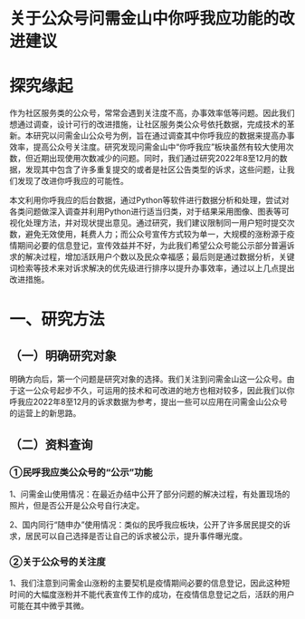 # 关于公众号问需金山中你呼我应功能的改进建议
# 探究缘起
作为社区服务类的公众号，常常会遇到关注度不高，办事效率低等问题。因此我们想通过调查，设计可行的改进措施，让社区服务类公众号依托数据，完成技术的革新。本研究以问需金山公众号为例，旨在通过调查其中你呼我应的数据来提高办事效率，提高公众号关注度。研究发现问需金山中“你呼我应”板块虽然有较大使用次数，但近期出现使用次数减少的问题。同时，我们通过研究2022年8至12月的数据，发现其中包含了许多重复提交的或者是社区公告类型的诉求，这些问题，让我们发现了改进你呼我应的可能性。

本文利用你呼我应的后台数据，通过Python等软件进行数据分析和处理，尝试对各类问题做深入调查并利用Python进行适当归类，对于结果采用图像、图表等可视化处理方法，并对现状提出意见。通过研究，我们建议限制同一用户短时提交次数，避免无效使用，耗费人力；而公众号宣传方式较为单一，大规模的涨粉源于疫情期间必要的信息登记，宣传效益并不好，为此我们希望公众号能公示部分普遍诉求的解决过程，增加活跃用户个数以及民众幸福感；最后则是通过数据分析，关键词检索等技术来对诉求解决的优先级进行排序以提升办事效率，通过以上几点提出改进措施。

# 一、研究方法
## （一）明确研究对象
  明确方向后，第一个问题是研究对象的选择。我们关注到问需金山这一公众号。由于这一公众号起步不久，可运用的技术和可改进的地方也相对较多，因此我们以你呼我应2022年8至12月的诉求数据为参考，提出一些可以应用在问需金山公众号的运营上的新思路。
## （二）资料查询
### ①民呼我应类公众号的“公示”功能
1、问需金山使用情况：在最近办结中公开了部分问题的解决过程，有处置现场的照片，但是否公开是公众号自行决定。

2、国内同行“随申办”使用情况：类似的民呼我应板块，公开了许多居民提交的诉求，居民可以自己选择是否让自己的诉求被公示，提升事件曝光度。
### ②关于公众号的关注度
1、我们注意到问需金山涨粉的主要契机是疫情期间必要的信息登记，因此这种短时间的大幅度涨粉并不能代表宣传工作的成功，在疫情信息登记之后，活跃的用户可能在其中微乎其微。
<script src="https://cdn.plot.ly/plotly-latest.min.js"></script>
<div>                            <div id="fc8f68d0-d4a0-4a86-ab07-a961b07ee1cf" class="plotly-graph-div" style="height:100%; width:100%;"></div>            <script type="text/javascript">                                    window.PLOTLYENV=window.PLOTLYENV || {};                                    if (document.getElementById("fc8f68d0-d4a0-4a86-ab07-a961b07ee1cf")) {                    Plotly.newPlot(                        "fc8f68d0-d4a0-4a86-ab07-a961b07ee1cf",                        [{"hovertemplate":"\u65e5\u671f=%{x}<br>\u7d2f\u79ef\u5173\u6ce8\u4eba\u6570=%{y}<extra></extra>","legendgroup":"","line":{"color":"#636efa","dash":"solid"},"marker":{"symbol":"circle"},"mode":"markers+lines","name":"","orientation":"v","showlegend":false,"x":["11\u67084\u65e5","11\u67085\u65e5","11\u67086\u65e5","11\u67087\u65e5","11\u67088\u65e5","11\u67089\u65e5","11\u670810\u65e5","11\u670811\u65e5","11\u670812\u65e5","11\u670813\u65e5"],"xaxis":"x","y":[3427,5178,11708,21508,31215,39287,40661,44151,44724,44731],"yaxis":"y","type":"scatter"}],                        {"legend":{"tracegroupgap":0},"template":{"data":{"barpolar":[{"marker":{"line":{"color":"#E5ECF6","width":0.5},"pattern":{"fillmode":"overlay","size":10,"solidity":0.2}},"type":"barpolar"}],"bar":[{"error_x":{"color":"#2a3f5f"},"error_y":{"color":"#2a3f5f"},"marker":{"line":{"color":"#E5ECF6","width":0.5},"pattern":{"fillmode":"overlay","size":10,"solidity":0.2}},"type":"bar"}],"carpet":[{"aaxis":{"endlinecolor":"#2a3f5f","gridcolor":"white","linecolor":"white","minorgridcolor":"white","startlinecolor":"#2a3f5f"},"baxis":{"endlinecolor":"#2a3f5f","gridcolor":"white","linecolor":"white","minorgridcolor":"white","startlinecolor":"#2a3f5f"},"type":"carpet"}],"choropleth":[{"colorbar":{"outlinewidth":0,"ticks":""},"type":"choropleth"}],"contourcarpet":[{"colorbar":{"outlinewidth":0,"ticks":""},"type":"contourcarpet"}],"contour":[{"colorbar":{"outlinewidth":0,"ticks":""},"colorscale":[[0.0,"#0d0887"],[0.1111111111111111,"#46039f"],[0.2222222222222222,"#7201a8"],[0.3333333333333333,"#9c179e"],[0.4444444444444444,"#bd3786"],[0.5555555555555556,"#d8576b"],[0.6666666666666666,"#ed7953"],[0.7777777777777778,"#fb9f3a"],[0.8888888888888888,"#fdca26"],[1.0,"#f0f921"]],"type":"contour"}],"heatmapgl":[{"colorbar":{"outlinewidth":0,"ticks":""},"colorscale":[[0.0,"#0d0887"],[0.1111111111111111,"#46039f"],[0.2222222222222222,"#7201a8"],[0.3333333333333333,"#9c179e"],[0.4444444444444444,"#bd3786"],[0.5555555555555556,"#d8576b"],[0.6666666666666666,"#ed7953"],[0.7777777777777778,"#fb9f3a"],[0.8888888888888888,"#fdca26"],[1.0,"#f0f921"]],"type":"heatmapgl"}],"heatmap":[{"colorbar":{"outlinewidth":0,"ticks":""},"colorscale":[[0.0,"#0d0887"],[0.1111111111111111,"#46039f"],[0.2222222222222222,"#7201a8"],[0.3333333333333333,"#9c179e"],[0.4444444444444444,"#bd3786"],[0.5555555555555556,"#d8576b"],[0.6666666666666666,"#ed7953"],[0.7777777777777778,"#fb9f3a"],[0.8888888888888888,"#fdca26"],[1.0,"#f0f921"]],"type":"heatmap"}],"histogram2dcontour":[{"colorbar":{"outlinewidth":0,"ticks":""},"colorscale":[[0.0,"#0d0887"],[0.1111111111111111,"#46039f"],[0.2222222222222222,"#7201a8"],[0.3333333333333333,"#9c179e"],[0.4444444444444444,"#bd3786"],[0.5555555555555556,"#d8576b"],[0.6666666666666666,"#ed7953"],[0.7777777777777778,"#fb9f3a"],[0.8888888888888888,"#fdca26"],[1.0,"#f0f921"]],"type":"histogram2dcontour"}],"histogram2d":[{"colorbar":{"outlinewidth":0,"ticks":""},"colorscale":[[0.0,"#0d0887"],[0.1111111111111111,"#46039f"],[0.2222222222222222,"#7201a8"],[0.3333333333333333,"#9c179e"],[0.4444444444444444,"#bd3786"],[0.5555555555555556,"#d8576b"],[0.6666666666666666,"#ed7953"],[0.7777777777777778,"#fb9f3a"],[0.8888888888888888,"#fdca26"],[1.0,"#f0f921"]],"type":"histogram2d"}],"histogram":[{"marker":{"pattern":{"fillmode":"overlay","size":10,"solidity":0.2}},"type":"histogram"}],"mesh3d":[{"colorbar":{"outlinewidth":0,"ticks":""},"type":"mesh3d"}],"parcoords":[{"line":{"colorbar":{"outlinewidth":0,"ticks":""}},"type":"parcoords"}],"pie":[{"automargin":true,"type":"pie"}],"scatter3d":[{"line":{"colorbar":{"outlinewidth":0,"ticks":""}},"marker":{"colorbar":{"outlinewidth":0,"ticks":""}},"type":"scatter3d"}],"scattercarpet":[{"marker":{"colorbar":{"outlinewidth":0,"ticks":""}},"type":"scattercarpet"}],"scattergeo":[{"marker":{"colorbar":{"outlinewidth":0,"ticks":""}},"type":"scattergeo"}],"scattergl":[{"marker":{"colorbar":{"outlinewidth":0,"ticks":""}},"type":"scattergl"}],"scattermapbox":[{"marker":{"colorbar":{"outlinewidth":0,"ticks":""}},"type":"scattermapbox"}],"scatterpolargl":[{"marker":{"colorbar":{"outlinewidth":0,"ticks":""}},"type":"scatterpolargl"}],"scatterpolar":[{"marker":{"colorbar":{"outlinewidth":0,"ticks":""}},"type":"scatterpolar"}],"scatter":[{"fillpattern":{"fillmode":"overlay","size":10,"solidity":0.2},"type":"scatter"}],"scatterternary":[{"marker":{"colorbar":{"outlinewidth":0,"ticks":""}},"type":"scatterternary"}],"surface":[{"colorbar":{"outlinewidth":0,"ticks":""},"colorscale":[[0.0,"#0d0887"],[0.1111111111111111,"#46039f"],[0.2222222222222222,"#7201a8"],[0.3333333333333333,"#9c179e"],[0.4444444444444444,"#bd3786"],[0.5555555555555556,"#d8576b"],[0.6666666666666666,"#ed7953"],[0.7777777777777778,"#fb9f3a"],[0.8888888888888888,"#fdca26"],[1.0,"#f0f921"]],"type":"surface"}],"table":[{"cells":{"fill":{"color":"#EBF0F8"},"line":{"color":"white"}},"header":{"fill":{"color":"#C8D4E3"},"line":{"color":"white"}},"type":"table"}]},"layout":{"annotationdefaults":{"arrowcolor":"#2a3f5f","arrowhead":0,"arrowwidth":1},"autotypenumbers":"strict","coloraxis":{"colorbar":{"outlinewidth":0,"ticks":""}},"colorscale":{"diverging":[[0,"#8e0152"],[0.1,"#c51b7d"],[0.2,"#de77ae"],[0.3,"#f1b6da"],[0.4,"#fde0ef"],[0.5,"#f7f7f7"],[0.6,"#e6f5d0"],[0.7,"#b8e186"],[0.8,"#7fbc41"],[0.9,"#4d9221"],[1,"#276419"]],"sequential":[[0.0,"#0d0887"],[0.1111111111111111,"#46039f"],[0.2222222222222222,"#7201a8"],[0.3333333333333333,"#9c179e"],[0.4444444444444444,"#bd3786"],[0.5555555555555556,"#d8576b"],[0.6666666666666666,"#ed7953"],[0.7777777777777778,"#fb9f3a"],[0.8888888888888888,"#fdca26"],[1.0,"#f0f921"]],"sequentialminus":[[0.0,"#0d0887"],[0.1111111111111111,"#46039f"],[0.2222222222222222,"#7201a8"],[0.3333333333333333,"#9c179e"],[0.4444444444444444,"#bd3786"],[0.5555555555555556,"#d8576b"],[0.6666666666666666,"#ed7953"],[0.7777777777777778,"#fb9f3a"],[0.8888888888888888,"#fdca26"],[1.0,"#f0f921"]]},"colorway":["#636efa","#EF553B","#00cc96","#ab63fa","#FFA15A","#19d3f3","#FF6692","#B6E880","#FF97FF","#FECB52"],"font":{"color":"#2a3f5f"},"geo":{"bgcolor":"white","lakecolor":"white","landcolor":"#E5ECF6","showlakes":true,"showland":true,"subunitcolor":"white"},"hoverlabel":{"align":"left"},"hovermode":"closest","mapbox":{"style":"light"},"paper_bgcolor":"white","plot_bgcolor":"#E5ECF6","polar":{"angularaxis":{"gridcolor":"white","linecolor":"white","ticks":""},"bgcolor":"#E5ECF6","radialaxis":{"gridcolor":"white","linecolor":"white","ticks":""}},"scene":{"xaxis":{"backgroundcolor":"#E5ECF6","gridcolor":"white","gridwidth":2,"linecolor":"white","showbackground":true,"ticks":"","zerolinecolor":"white"},"yaxis":{"backgroundcolor":"#E5ECF6","gridcolor":"white","gridwidth":2,"linecolor":"white","showbackground":true,"ticks":"","zerolinecolor":"white"},"zaxis":{"backgroundcolor":"#E5ECF6","gridcolor":"white","gridwidth":2,"linecolor":"white","showbackground":true,"ticks":"","zerolinecolor":"white"}},"shapedefaults":{"line":{"color":"#2a3f5f"}},"ternary":{"aaxis":{"gridcolor":"white","linecolor":"white","ticks":""},"baxis":{"gridcolor":"white","linecolor":"white","ticks":""},"bgcolor":"#E5ECF6","caxis":{"gridcolor":"white","linecolor":"white","ticks":""}},"title":{"x":0.05},"xaxis":{"automargin":true,"gridcolor":"white","linecolor":"white","ticks":"","title":{"standoff":15},"zerolinecolor":"white","zerolinewidth":2},"yaxis":{"automargin":true,"gridcolor":"white","linecolor":"white","ticks":"","title":{"standoff":15},"zerolinecolor":"white","zerolinewidth":2}}},"title":{"text":"changes of numbers of cases"},"xaxis":{"anchor":"y","domain":[0.0,1.0],"title":{"text":"\u65e5\u671f"}},"yaxis":{"anchor":"x","domain":[0.0,1.0],"title":{"text":"\u7d2f\u79ef\u5173\u6ce8\u4eba\u6570"}}},                        {"responsive": true}                    )                };                            </script>        </div>

<div>                            <div id="2badbf14-a730-4d75-8f99-73c20552a2c6" class="plotly-graph-div" style="height:100%; width:100%;"></div>            <script type="text/javascript">                                    window.PLOTLYENV=window.PLOTLYENV || {};                                    if (document.getElementById("2badbf14-a730-4d75-8f99-73c20552a2c6")) {                    Plotly.newPlot(                        "2badbf14-a730-4d75-8f99-73c20552a2c6",                        [{"hovertemplate":"\u65e5\u671f=%{x}<br>\u603b\u8bbf\u95ee\u91cf=%{y}<extra></extra>","legendgroup":"","line":{"color":"#636efa","dash":"solid"},"marker":{"symbol":"circle"},"mode":"markers+lines","name":"","orientation":"v","showlegend":false,"x":["11\u67083\u65e5","11\u67084\u65e5","11\u67085\u65e5","11\u67086\u65e5","11\u67087\u65e5","11\u67088\u65e5","11\u67089\u65e5","11\u670810\u65e5","11\u670811\u65e5","11\u670812\u65e5","11\u670813\u65e5","11\u670814\u65e5","11\u670815\u65e5"],"xaxis":"x","y":[3320,2693,812,2876,6250,6372,1891,348,609,13014,869,193,123],"yaxis":"y","type":"scatter"}],                        {"legend":{"tracegroupgap":0},"template":{"data":{"barpolar":[{"marker":{"line":{"color":"#E5ECF6","width":0.5},"pattern":{"fillmode":"overlay","size":10,"solidity":0.2}},"type":"barpolar"}],"bar":[{"error_x":{"color":"#2a3f5f"},"error_y":{"color":"#2a3f5f"},"marker":{"line":{"color":"#E5ECF6","width":0.5},"pattern":{"fillmode":"overlay","size":10,"solidity":0.2}},"type":"bar"}],"carpet":[{"aaxis":{"endlinecolor":"#2a3f5f","gridcolor":"white","linecolor":"white","minorgridcolor":"white","startlinecolor":"#2a3f5f"},"baxis":{"endlinecolor":"#2a3f5f","gridcolor":"white","linecolor":"white","minorgridcolor":"white","startlinecolor":"#2a3f5f"},"type":"carpet"}],"choropleth":[{"colorbar":{"outlinewidth":0,"ticks":""},"type":"choropleth"}],"contourcarpet":[{"colorbar":{"outlinewidth":0,"ticks":""},"type":"contourcarpet"}],"contour":[{"colorbar":{"outlinewidth":0,"ticks":""},"colorscale":[[0.0,"#0d0887"],[0.1111111111111111,"#46039f"],[0.2222222222222222,"#7201a8"],[0.3333333333333333,"#9c179e"],[0.4444444444444444,"#bd3786"],[0.5555555555555556,"#d8576b"],[0.6666666666666666,"#ed7953"],[0.7777777777777778,"#fb9f3a"],[0.8888888888888888,"#fdca26"],[1.0,"#f0f921"]],"type":"contour"}],"heatmapgl":[{"colorbar":{"outlinewidth":0,"ticks":""},"colorscale":[[0.0,"#0d0887"],[0.1111111111111111,"#46039f"],[0.2222222222222222,"#7201a8"],[0.3333333333333333,"#9c179e"],[0.4444444444444444,"#bd3786"],[0.5555555555555556,"#d8576b"],[0.6666666666666666,"#ed7953"],[0.7777777777777778,"#fb9f3a"],[0.8888888888888888,"#fdca26"],[1.0,"#f0f921"]],"type":"heatmapgl"}],"heatmap":[{"colorbar":{"outlinewidth":0,"ticks":""},"colorscale":[[0.0,"#0d0887"],[0.1111111111111111,"#46039f"],[0.2222222222222222,"#7201a8"],[0.3333333333333333,"#9c179e"],[0.4444444444444444,"#bd3786"],[0.5555555555555556,"#d8576b"],[0.6666666666666666,"#ed7953"],[0.7777777777777778,"#fb9f3a"],[0.8888888888888888,"#fdca26"],[1.0,"#f0f921"]],"type":"heatmap"}],"histogram2dcontour":[{"colorbar":{"outlinewidth":0,"ticks":""},"colorscale":[[0.0,"#0d0887"],[0.1111111111111111,"#46039f"],[0.2222222222222222,"#7201a8"],[0.3333333333333333,"#9c179e"],[0.4444444444444444,"#bd3786"],[0.5555555555555556,"#d8576b"],[0.6666666666666666,"#ed7953"],[0.7777777777777778,"#fb9f3a"],[0.8888888888888888,"#fdca26"],[1.0,"#f0f921"]],"type":"histogram2dcontour"}],"histogram2d":[{"colorbar":{"outlinewidth":0,"ticks":""},"colorscale":[[0.0,"#0d0887"],[0.1111111111111111,"#46039f"],[0.2222222222222222,"#7201a8"],[0.3333333333333333,"#9c179e"],[0.4444444444444444,"#bd3786"],[0.5555555555555556,"#d8576b"],[0.6666666666666666,"#ed7953"],[0.7777777777777778,"#fb9f3a"],[0.8888888888888888,"#fdca26"],[1.0,"#f0f921"]],"type":"histogram2d"}],"histogram":[{"marker":{"pattern":{"fillmode":"overlay","size":10,"solidity":0.2}},"type":"histogram"}],"mesh3d":[{"colorbar":{"outlinewidth":0,"ticks":""},"type":"mesh3d"}],"parcoords":[{"line":{"colorbar":{"outlinewidth":0,"ticks":""}},"type":"parcoords"}],"pie":[{"automargin":true,"type":"pie"}],"scatter3d":[{"line":{"colorbar":{"outlinewidth":0,"ticks":""}},"marker":{"colorbar":{"outlinewidth":0,"ticks":""}},"type":"scatter3d"}],"scattercarpet":[{"marker":{"colorbar":{"outlinewidth":0,"ticks":""}},"type":"scattercarpet"}],"scattergeo":[{"marker":{"colorbar":{"outlinewidth":0,"ticks":""}},"type":"scattergeo"}],"scattergl":[{"marker":{"colorbar":{"outlinewidth":0,"ticks":""}},"type":"scattergl"}],"scattermapbox":[{"marker":{"colorbar":{"outlinewidth":0,"ticks":""}},"type":"scattermapbox"}],"scatterpolargl":[{"marker":{"colorbar":{"outlinewidth":0,"ticks":""}},"type":"scatterpolargl"}],"scatterpolar":[{"marker":{"colorbar":{"outlinewidth":0,"ticks":""}},"type":"scatterpolar"}],"scatter":[{"fillpattern":{"fillmode":"overlay","size":10,"solidity":0.2},"type":"scatter"}],"scatterternary":[{"marker":{"colorbar":{"outlinewidth":0,"ticks":""}},"type":"scatterternary"}],"surface":[{"colorbar":{"outlinewidth":0,"ticks":""},"colorscale":[[0.0,"#0d0887"],[0.1111111111111111,"#46039f"],[0.2222222222222222,"#7201a8"],[0.3333333333333333,"#9c179e"],[0.4444444444444444,"#bd3786"],[0.5555555555555556,"#d8576b"],[0.6666666666666666,"#ed7953"],[0.7777777777777778,"#fb9f3a"],[0.8888888888888888,"#fdca26"],[1.0,"#f0f921"]],"type":"surface"}],"table":[{"cells":{"fill":{"color":"#EBF0F8"},"line":{"color":"white"}},"header":{"fill":{"color":"#C8D4E3"},"line":{"color":"white"}},"type":"table"}]},"layout":{"annotationdefaults":{"arrowcolor":"#2a3f5f","arrowhead":0,"arrowwidth":1},"autotypenumbers":"strict","coloraxis":{"colorbar":{"outlinewidth":0,"ticks":""}},"colorscale":{"diverging":[[0,"#8e0152"],[0.1,"#c51b7d"],[0.2,"#de77ae"],[0.3,"#f1b6da"],[0.4,"#fde0ef"],[0.5,"#f7f7f7"],[0.6,"#e6f5d0"],[0.7,"#b8e186"],[0.8,"#7fbc41"],[0.9,"#4d9221"],[1,"#276419"]],"sequential":[[0.0,"#0d0887"],[0.1111111111111111,"#46039f"],[0.2222222222222222,"#7201a8"],[0.3333333333333333,"#9c179e"],[0.4444444444444444,"#bd3786"],[0.5555555555555556,"#d8576b"],[0.6666666666666666,"#ed7953"],[0.7777777777777778,"#fb9f3a"],[0.8888888888888888,"#fdca26"],[1.0,"#f0f921"]],"sequentialminus":[[0.0,"#0d0887"],[0.1111111111111111,"#46039f"],[0.2222222222222222,"#7201a8"],[0.3333333333333333,"#9c179e"],[0.4444444444444444,"#bd3786"],[0.5555555555555556,"#d8576b"],[0.6666666666666666,"#ed7953"],[0.7777777777777778,"#fb9f3a"],[0.8888888888888888,"#fdca26"],[1.0,"#f0f921"]]},"colorway":["#636efa","#EF553B","#00cc96","#ab63fa","#FFA15A","#19d3f3","#FF6692","#B6E880","#FF97FF","#FECB52"],"font":{"color":"#2a3f5f"},"geo":{"bgcolor":"white","lakecolor":"white","landcolor":"#E5ECF6","showlakes":true,"showland":true,"subunitcolor":"white"},"hoverlabel":{"align":"left"},"hovermode":"closest","mapbox":{"style":"light"},"paper_bgcolor":"white","plot_bgcolor":"#E5ECF6","polar":{"angularaxis":{"gridcolor":"white","linecolor":"white","ticks":""},"bgcolor":"#E5ECF6","radialaxis":{"gridcolor":"white","linecolor":"white","ticks":""}},"scene":{"xaxis":{"backgroundcolor":"#E5ECF6","gridcolor":"white","gridwidth":2,"linecolor":"white","showbackground":true,"ticks":"","zerolinecolor":"white"},"yaxis":{"backgroundcolor":"#E5ECF6","gridcolor":"white","gridwidth":2,"linecolor":"white","showbackground":true,"ticks":"","zerolinecolor":"white"},"zaxis":{"backgroundcolor":"#E5ECF6","gridcolor":"white","gridwidth":2,"linecolor":"white","showbackground":true,"ticks":"","zerolinecolor":"white"}},"shapedefaults":{"line":{"color":"#2a3f5f"}},"ternary":{"aaxis":{"gridcolor":"white","linecolor":"white","ticks":""},"baxis":{"gridcolor":"white","linecolor":"white","ticks":""},"bgcolor":"#E5ECF6","caxis":{"gridcolor":"white","linecolor":"white","ticks":""}},"title":{"x":0.05},"xaxis":{"automargin":true,"gridcolor":"white","linecolor":"white","ticks":"","title":{"standoff":15},"zerolinecolor":"white","zerolinewidth":2},"yaxis":{"automargin":true,"gridcolor":"white","linecolor":"white","ticks":"","title":{"standoff":15},"zerolinecolor":"white","zerolinewidth":2}}},"title":{"text":"changes of numbers of cases"},"xaxis":{"anchor":"y","domain":[0.0,1.0],"title":{"text":"\u65e5\u671f"}},"yaxis":{"anchor":"x","domain":[0.0,1.0],"title":{"text":"\u603b\u8bbf\u95ee\u91cf"}}},                        {"responsive": true}                    )                };                            </script>        </div>

* 数据来源：问需金山公众号后台2022年11月日访问量统计

2、 我们通过分析近四个月的诉求总数，发现诉求数正在不断的下降。在疫情过后，你呼我应作为公众号中最重要的部分之一，理应投入更多的精力。然而之前关于你呼我应的宣传推文反响并不好，阅读量很低，得到关注度少。

## （三）实际数据
###  ①关于无效信息
在你呼我应板块，我们总共有462个你呼我应的数据，其中官方的通知有146个；同时，我们通过筛选电话号以及姓名查到36条重复的诉求。这两类无效信息在总共的你呼我应诉求中占比39.39%。无效信息占比大，对于处理诉求的工作人员是一种负担。
 
###  ②关于类似诉求
我们在总共的462条数据中，发现了其中有很多高频出现的词语，如图所示。
<div>                            <div id="81680398-c162-4693-9571-3298c41ea95e" class="plotly-graph-div" style="height:100%; width:100%;"></div>            <script type="text/javascript">                                    window.PLOTLYENV=window.PLOTLYENV || {};                                    if (document.getElementById("81680398-c162-4693-9571-3298c41ea95e")) {                    Plotly.newPlot(                        "81680398-c162-4693-9571-3298c41ea95e",                        [{"domain":{"x":[0.0,1.0],"y":[0.0,1.0]},"hovertemplate":"\u9ad8\u9891\u8bcd=%{label}<br>\u51fa\u73b0\u6b21\u6570=%{value}<extra></extra>","labels":["\u5176\u4ed6","\u8def\u706f\u635f\u574f","\u5360\u9053","\u5783\u573e","\u8f66\u8f86\u95ee\u9898"],"legendgroup":"","name":"","showlegend":true,"values":[59,4,12,171,70],"type":"pie"}],                        {"legend":{"tracegroupgap":0},"template":{"data":{"pie":[{"automargin":true,"type":"pie"}],"scatter3d":[{"line":{"width":3},"marker":{"size":9},"type":"scatter3d"}],"scattergeo":[{"line":{"width":3},"marker":{"size":9},"type":"scattergeo"}],"scattergl":[{"line":{"width":3},"marker":{"size":9},"type":"scattergl"}],"scatterpolargl":[{"line":{"width":3},"marker":{"size":9},"type":"scatterpolargl"}],"scatterpolar":[{"line":{"width":3},"marker":{"size":9},"type":"scatterpolar"}],"scatter":[{"line":{"width":3},"marker":{"size":9},"type":"scatter"}],"scatterternary":[{"line":{"width":3},"marker":{"size":9},"type":"scatterternary"}],"table":[{"cells":{"height":30},"header":{"height":36},"type":"table"}]},"layout":{"font":{"size":18},"xaxis":{"title":{"standoff":15}},"yaxis":{"title":{"standoff":15}}}},"title":{"text":"2022\u5e748-12\u6708\u5404\u7c7b\u9ad8\u9891\u8bcd\u5728\u4f60\u547c\u6211\u5e94\u4e2d\u51fa\u73b0\u9891\u7387"}},                        {"responsive": true}                    )                };                            </script>        </div>
* 数据来源：8-12月中天社区你呼我应诉求统计

基于此，我们发现通过关键词检索，可以对事件进行快速分类并分配到负责人，大大提高了工作效率。同时，这也可以为工作人员解决问题的优先级提供建议，我们可以选择优先解决社区公共事务，然后将这些诉求的解决过程和结果通过公众号推文的形式公示，从而让民众看到工作人员在努力解决他们的普遍需求，久而久之形成良好口碑，这样关注量也会随之上涨。

# 二、改进措施
## （一）关于提高处理诉求效率：
研究发现，诉求中关于垃圾处理，车辆停放两类问题的比例非常之大，分别占据了百分之巴拉巴拉。同时我们也发现，这两类问题的处理方法其实也非常简单，基本只需要联系相应社区的物业或者保安等人员即可。如此以来，我们便思考，是不是可以在后台加入一些关键词的筛选功能，从而对处理事件的人员进行自动分配呢？例如天骄苑热心群众上报了一例垃圾未处理的情况，系统此时检索到垃圾这一关键词，便会自动分配给天骄苑物业进行处理，这样以来便大大减少了人工处理的过程。即使在未来用户数量大幅度提高的情况下，后台人员仍然有能力处理更多的诉求。如果在未来关键词有所变化，我们也可以根据最新数据对新关键词
## （二）关于减少垃圾消息：
## （三）关于提高用户数量和你呼我应知名度：
